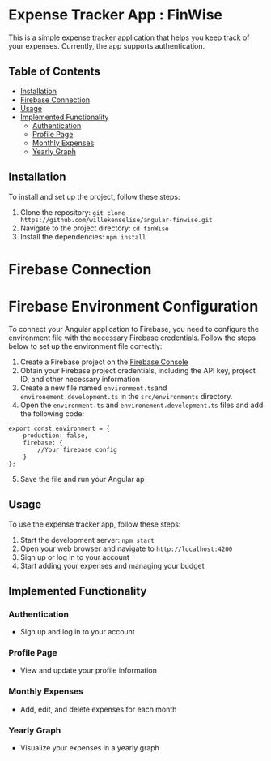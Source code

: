 # Expense Tracker App : FinWise 

This is a simple expense tracker application that helps you keep track of your expenses. Currently, the app supports authentication.

## Table of Contents

- [Installation](#installation)
- [Firebase Connection](#firebase-connection)
- [Usage](#usage)
- [Implemented Functionality](#implemented-functionality)
    - [Authentication](#authentication)
    - [Profile Page](#profile-page)
    - [Monthly Expenses](#monthly-expenses)
    - [Yearly Graph](#yearly-graph)

## Installation

To install and set up the project, follow these steps:

1. Clone the repository: `git clone https://github.com/willekenselise/angular-finwise.git`
2. Navigate to the project directory: `cd finWise`
3. Install the dependencies: `npm install`

# Firebase Connection

# Firebase Environment Configuration

To connect your Angular application to Firebase, you need to configure the environment file with the necessary Firebase credentials. Follow the steps below to set up the environment file correctly:

1. Create a Firebase project on the [Firebase Console](https://console.firebase.google.com/)
2. Obtain your Firebase project credentials, including the API key, project ID, and other necessary information
3. Create a new file named `environment.ts`and `environement.development.ts` in the `src/environments` directory.
4. Open the `environment.ts` and `environement.development.ts` files and add the following code:

```
export const environment = {
    production: false,
    firebase: {
        //Your firebase config
    }
};
```
5. Save the file and run your Angular ap


## Usage

To use the expense tracker app, follow these steps:

1. Start the development server: `npm start`
2. Open your web browser and navigate to `http://localhost:4200`
3. Sign up or log in to your account
4. Start adding your expenses and managing your budget

## Implemented Functionality

### Authentication

- Sign up and log in to your account

### Profile Page

- View and update your profile information

### Monthly Expenses

- Add, edit, and delete expenses for each month

### Yearly Graph

- Visualize your expenses in a yearly graph
